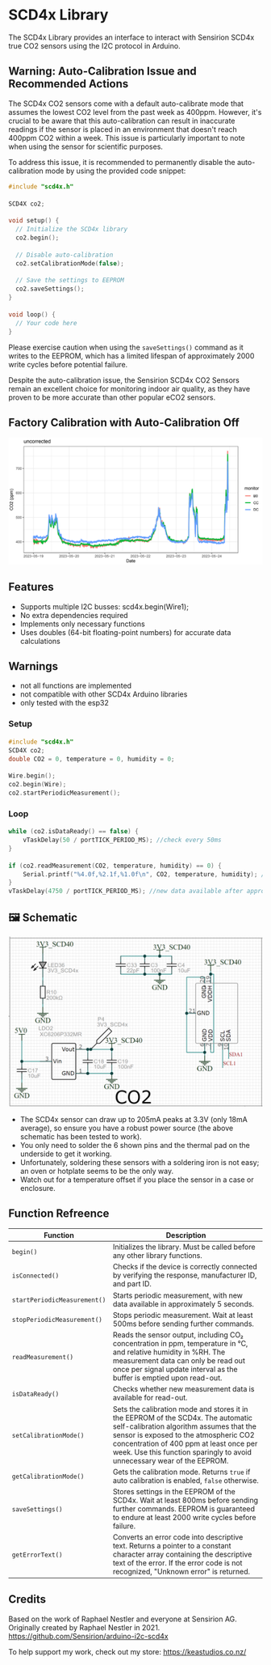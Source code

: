 # SCD4x Library

The SCD4x Library provides an interface to interact with Sensirion SCD4x true CO2 sensors using the I2C protocol in Arduino.

## Warning: Auto-Calibration Issue and Recommended Actions

The SCD4x CO2 sensors come with a default auto-calibrate mode that assumes the lowest CO2 level from the past week as 400ppm. However, it's crucial to be aware that this auto-calibration can result in inaccurate readings if the sensor is placed in an environment that doesn't reach 400ppm CO2 within a week. This issue is particularly important to note when using the sensor for scientific purposes.

To address this issue, it is recommended to permanently disable the auto-calibration mode by using the provided code snippet:

```cpp
#include "scd4x.h"

SCD4X co2;

void setup() {
  // Initialize the SCD4x library
  co2.begin();

  // Disable auto-calibration
  co2.setCalibrationMode(false);

  // Save the settings to EEPROM
  co2.saveSettings();
}

void loop() {
  // Your code here
}
```

Please exercise caution when using the `saveSettings()` command as it writes to the EEPROM, which has a limited lifespan of approximately 2000 write cycles before potential failure.

Despite the auto-calibration issue, the Sensirion SCD4x CO2 Sensors remain an excellent choice for monitoring indoor air quality, as they have proven to be more accurate than other popular eCO2 sensors.

## Factory Calibration with Auto-Calibration Off
![Co Location Calibration](/images/cal.png)

## Features
* Supports multiple I2C busses: scd4x.begin(Wire1);
* No extra dependencies required
* Implements only necessary functions
* Uses doubles (64-bit floating-point numbers) for accurate data calculations

## Warnings
- not all functions are implemented
- not compatible with other SCD4x Arduino libraries
- only tested with the esp32

### Setup
```c++
#include "scd4x.h"
SCD4X co2;
double CO2 = 0, temperature = 0, humidity = 0;

Wire.begin();
co2.begin(Wire);
co2.startPeriodicMeasurement();
```
### Loop
```c++
while (co2.isDataReady() == false) {
	vTaskDelay(50 / portTICK_PERIOD_MS); //check every 50ms
}

if (co2.readMeasurement(CO2, temperature, humidity) == 0) {
	Serial.printf("%4.0f,%2.1f,%1.0f\n", CO2, temperature, humidity); //nice formatting of data
}
vTaskDelay(4750 / portTICK_PERIOD_MS); //new data available after approx 5 seconds
```

## 🖼️ Schematic
![Schematic](/images/schematic.png)
* The SCD4x sensor can draw up to 205mA peaks at 3.3V (only 18mA average), so ensure you have a robust power source (the above schematic has been tested to work).
* You only need to solder the 6 shown pins and the thermal pad on the underside to get it working.
* Unfortunately, soldering these sensors with a soldering iron is not easy; an oven or hotplate seems to be the only way.
* Watch out for a temperature offset if you place the sensor in a case or enclosure.

## Function Refreence
| Function                     | Description                                                                                                                                                                                                                                                                                  |
| ---------------------------- | -------------------------------------------------------------------------------------------------------------------------------------------------------------------------------------------------------------------------------------------------------------------------------------------- |
| `begin()`                    | Initializes the library. Must be called before any other library functions.                                                                                                                                                                                                                  |
| `isConnected()`              | Checks if the device is correctly connected by verifying the response, manufacturer ID, and part ID.                                                                                                                                                                                         |
| `startPeriodicMeasurement()` | Starts periodic measurement, with new data available in approximately 5 seconds.                                                                                                                                                                                                             |
| `stopPeriodicMeasurement()`  | Stops periodic measurement. Wait at least 500ms before sending further commands.                                                                                                                                                                                                             |
| `readMeasurement()`          | Reads the sensor output, including CO₂ concentration in ppm, temperature in °C, and relative humidity in %RH. The measurement data can only be read out once per signal update interval as the buffer is emptied upon read-out.                                                              |
| `isDataReady()`              | Checks whether new measurement data is available for read-out.                                                                                                                                                                                                                               |
| `setCalibrationMode()`       | Sets the calibration mode and stores it in the EEPROM of the SCD4x. The automatic self-calibration algorithm assumes that the sensor is exposed to the atmospheric CO2 concentration of 400 ppm at least once per week. Use this function sparingly to avoid unnecessary wear of the EEPROM. |
| `getCalibrationMode()`       | Gets the calibration mode. Returns `true` if auto calibration is enabled, `false` otherwise.                                                                                                                                                                                                 |
| `saveSettings()`             | Stores settings in the EEPROM of the SCD4x. Wait at least 800ms before sending further commands. EEPROM is guaranteed to endure at least 2000 write cycles before failure.                                                                                                                   |
| `getErrorText()`             | Converts an error code into descriptive text. Returns a pointer to a constant character array containing the descriptive text of the error. If the error code is not recognized, "Unknown error" is returned.                                                                                |

## Credits
Based on the work of Raphael Nestler and everyone at Sensirion AG.
Originally created by Raphael Nestler in 2021.
https://github.com/Sensirion/arduino-i2c-scd4x

To help support my work, check out my store: https://keastudios.co.nz/